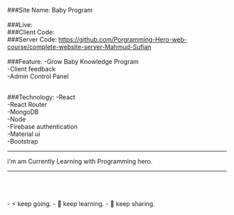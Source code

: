 ###Site Name: Baby Program
<br/>
<br/>
###Live:
<br/>
###Client Code:
<br/> 
###Server Code: https://github.com/Porgramming-Hero-web-course/complete-website-server-Mahmud-Sufian
<br/>
<br/>
###Feature:
-Grow Baby Knowledge Program
<br/>
-Client feedback
<br/>
-Admin Control Panel
<br/>
<br/>

###Technology:
-React
<br/>
-React Router
<br/>
-MongoDB
<br/>
-Node
<br/>
-Firebase authentication
<br/>
-Material ui
<br/>
-Bootstrap
<hr>
i'm am Currently Learning with Programming hero.
<hr>
<br/>
<br/>
<br/> 
- ⚡ keep going.
- 🌱 keep learning.
- 💬 keep sharing.